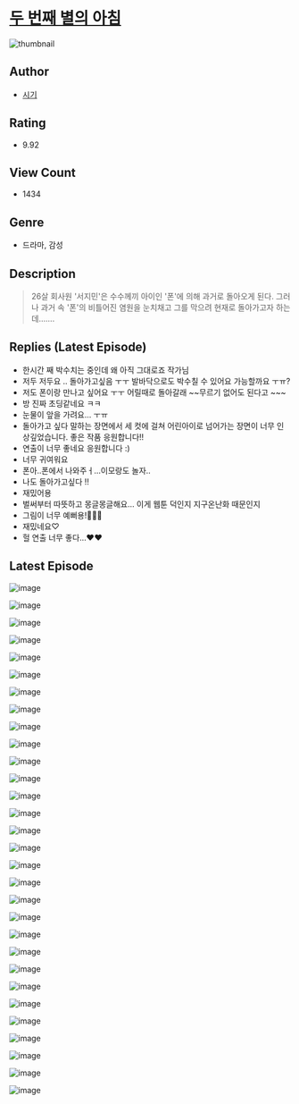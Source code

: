 # [두 번째 별의 아침](https://comic.naver.com/challenge/list?titleId=810263)
![thumbnail](https://image-comic.pstatic.net/user_contents_data/challenge_comic/2023/05/23/366848/upload_3978138856002249265_480x623.jpeg)

## Author
- [시기](https://comic.naver.com/artistTitle?id=366848)

## Rating
- 9.92

## View Count
- 1434

## Genre
- 드라마, 감성

## Description
> 26살 회사원 '서지민'은 수수께끼 아이인 '폰'에 의해 과거로 돌아오게 된다. 그러나 과거 속 '폰'의 비틀어진 염원을 눈치채고 그를 막으려 현재로 돌아가고자 하는데…….

## Replies (Latest Episode)
- 한시간 째 박수치는 중인데 왜 아직 그대로죠 작가님
- 저두 저두요 .. 돌아가고싶음 ㅜㅜ 발바닥으로도 박수칠 수 있어요 가능할까요 ㅜㅠ?
- 저도 폰이랑 만나고 싶어요 ㅜㅜ 어릴때로 돌아갈래 ~~무르기 없어도 된다고 ~~~
- 방 진짜 초딩같네요 ㅋㅋ
- 눈물이 앞을 가려요… ㅜㅠ
- 돌아가고 싶다 말하는 장면에서 세 컷에 걸쳐 어린아이로 넘어가는 장면이 너무 인상깊었습니다. 좋은 작품 응원합니다!!
- 연출이 너무 좋네요 응원합니다 :)
- 너무 귀여워요
- 폰아..폰에서 나와주ㅓ...이모랑도 놀자..
- 나도 돌아가고싶다 !!
- 재밌어용
- 벌써부터 따뜻하고 몽글몽글해요… 이게 웹툰 덕인지 지구온난화 때문인지
- 그림이 너무 예뻐용!🥹🥹🥹
- 재밌네요♡
- 헐 연출 너무 좋다…❤️❤️

## Latest Episode
![image](https://image-comic.pstatic.net/user_contents_data/challenge_comic/2023/05/23/366848/upload_7378079509836424802.jpeg)

![image](https://image-comic.pstatic.net/user_contents_data/challenge_comic/2023/05/23/366848/upload_3558745512194684258.jpeg)

![image](https://image-comic.pstatic.net/user_contents_data/challenge_comic/2023/05/23/366848/upload_7306583943105819697.jpeg)

![image](https://image-comic.pstatic.net/user_contents_data/challenge_comic/2023/05/23/366848/upload_7293404994066331956.jpeg)

![image](https://image-comic.pstatic.net/user_contents_data/challenge_comic/2023/05/23/366848/upload_3919930713884210017.jpeg)

![image](https://image-comic.pstatic.net/user_contents_data/challenge_comic/2023/05/23/366848/upload_3760560910966535992.jpeg)

![image](https://image-comic.pstatic.net/user_contents_data/challenge_comic/2023/05/23/366848/upload_3847818153660015970.jpeg)

![image](https://image-comic.pstatic.net/user_contents_data/challenge_comic/2023/05/23/366848/upload_4122027535354901560.jpeg)

![image](https://image-comic.pstatic.net/user_contents_data/challenge_comic/2023/05/23/366848/upload_3703759224572031800.jpeg)

![image](https://image-comic.pstatic.net/user_contents_data/challenge_comic/2023/05/23/366848/upload_3775252769262297397.jpeg)

![image](https://image-comic.pstatic.net/user_contents_data/challenge_comic/2023/05/23/366848/upload_3977350488247526753.jpeg)

![image](https://image-comic.pstatic.net/user_contents_data/challenge_comic/2023/05/23/366848/upload_3991934424070893618.jpeg)

![image](https://image-comic.pstatic.net/user_contents_data/challenge_comic/2023/05/23/366848/upload_3691042058320097382.jpeg)

![image](https://image-comic.pstatic.net/user_contents_data/challenge_comic/2023/05/23/366848/upload_7161396730488317494.jpeg)

![image](https://image-comic.pstatic.net/user_contents_data/challenge_comic/2023/05/23/366848/upload_3834921981072912689.jpeg)

![image](https://image-comic.pstatic.net/user_contents_data/challenge_comic/2023/05/23/366848/upload_3847820545168205411.jpeg)

![image](https://image-comic.pstatic.net/user_contents_data/challenge_comic/2023/05/23/366848/upload_7306352860205758052.jpeg)

![image](https://image-comic.pstatic.net/user_contents_data/challenge_comic/2023/05/23/366848/upload_7365184415920776550.jpeg)

![image](https://image-comic.pstatic.net/user_contents_data/challenge_comic/2023/05/23/366848/upload_3546361941132849460.jpeg)

![image](https://image-comic.pstatic.net/user_contents_data/challenge_comic/2023/05/23/366848/upload_3558465166741091634.jpeg)

![image](https://image-comic.pstatic.net/user_contents_data/challenge_comic/2023/05/23/366848/upload_3486970497759065957.jpeg)

![image](https://image-comic.pstatic.net/user_contents_data/challenge_comic/2023/05/23/366848/upload_4122539891301364321.jpeg)

![image](https://image-comic.pstatic.net/user_contents_data/challenge_comic/2023/05/23/366848/upload_3763091964353209698.jpeg)

![image](https://image-comic.pstatic.net/user_contents_data/challenge_comic/2023/05/23/366848/upload_4121134714766636390.jpeg)

![image](https://image-comic.pstatic.net/user_contents_data/challenge_comic/2023/05/23/366848/upload_3631137568975894372.jpeg)

![image](https://image-comic.pstatic.net/user_contents_data/challenge_comic/2023/05/23/366848/upload_4122593780272738359.jpeg)

![image](https://image-comic.pstatic.net/user_contents_data/challenge_comic/2023/05/23/366848/upload_3618705188429456440.jpeg)

![image](https://image-comic.pstatic.net/user_contents_data/challenge_comic/2023/05/23/366848/upload_3904959956971185714.jpeg)

![image](https://image-comic.pstatic.net/user_contents_data/challenge_comic/2023/05/23/366848/upload_7292230728580359733.jpeg)

![image](https://image-comic.pstatic.net/user_contents_data/challenge_comic/2023/05/23/366848/upload_4122545418166035512.jpeg)
